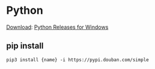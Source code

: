 # Python

[Download](https://www.python.org/downloads/): [Python Releases for Windows](https://www.python.org/downloads/windows/)


## pip install

```
pip3 install {name} -i https://pypi.douban.com/simple
```
